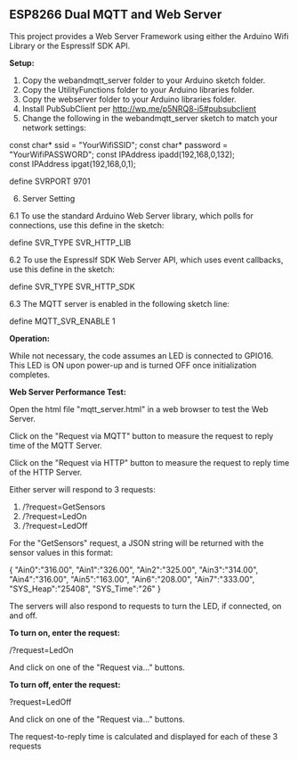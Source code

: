 <h2><strong>ESP8266 Dual MQTT and Web Server</strong></h2>

This project provides a Web Server Framework using either the Arduino Wifi Library or the EspressIf SDK API.

<strong>Setup:</strong>

1. Copy the webandmqtt_server folder to your Arduino sketch folder.
2. Copy the UtilityFunctions folder to your Arduino libraries folder.
3. Copy the webserver folder to your Arduino libraries folder.
4. Install PubSubClient per http://wp.me/p5NRQ8-i5#pubsubclient
5. Change the following in the webandmqtt_server sketch to match your network settings:

const char* ssid = "YourWifiSSID";
const char* password = "YourWifiPASSWORD";
const IPAddress ipadd(192,168,0,132);     
const IPAddress ipgat(192,168,0,1); 

define SVRPORT 9701 

6. Server Setting

6.1 To use the standard Arduino Web Server library, which polls for connections, use this define in the sketch:

define SVR_TYPE SVR_HTTP_LIB

6.2 To use the EspressIf SDK Web Server API, which uses event callbacks, use this define in the sketch:

define SVR_TYPE SVR_HTTP_SDK

6.3 The MQTT server is enabled in the following sketch line:

define MQTT_SVR_ENABLE 1

<strong>Operation:</strong>

While not necessary, the code assumes an LED is connected to GPIO16. This LED is ON upon 
power-up and is turned OFF once initialization completes.


<strong>Web Server Performance Test:</strong>

Open the html file "mqtt_server.html" in a web browser to test the Web Server.

Click on the "Request via MQTT" button to measure the request to reply time of the MQTT Server.

Click on the "Request via HTTP" button to measure the request to reply time of the HTTP Server.

Either server will respond to 3 requests:

1. /?request=GetSensors
2. /?request=LedOn
3. /?request=LedOff

For the "GetSensors" request, a JSON string will be returned with the sensor values in this format:

{
"Ain0":"316.00",
"Ain1":"326.00",
"Ain2":"325.00",
"Ain3":"314.00",
"Ain4":"316.00",
"Ain5":"163.00",
"Ain6":"208.00",
"Ain7":"333.00",
"SYS_Heap":"25408",
"SYS_Time":"26"
}

The servers will also respond to requests to turn the LED, if connected, on and off.

<strong>To turn on, enter the request:</strong>

/?request=LedOn

And click on one of the "Request via..." buttons.

<strong>To turn off, enter the request:</strong>

?request=LedOff

And click on one of the "Request via..." buttons.

The request-to-reply time is calculated and displayed for each of these 3 requests

